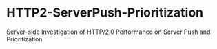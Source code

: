 # HTTP2-ServerPush-Prioritization
Server-side Investigation of HTTP/2.0 Performance on Server Push and Prioritization

